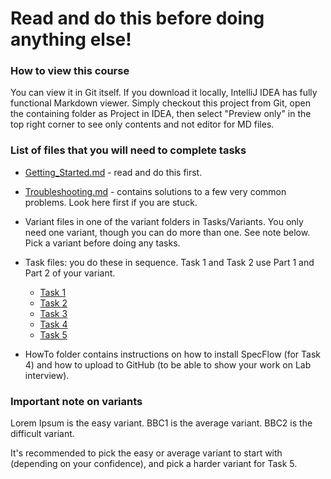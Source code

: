# Read and do this before doing anything else!

### How to view this course

You can view it in Git itself. If you download it locally, IntelliJ IDEA has fully functional Markdown viewer. 
Simply checkout this project from Git, open the containing folder as Project in IDEA, then select "Preview only" in the top right corner to see only contents and not editor for MD files.

### List of files that you will need to complete tasks

- [Getting_Started.md](Getting_Started.md) - read and do this first.
- [Troubleshooting.md](Troubleshooting.md) - contains solutions to a few very common problems. Look here first if you are stuck.
- Variant files in one of the variant folders in Tasks/Variants. You only need one variant, though you can do more than one. See note below. Pick a variant before doing any tasks.
- Task files: you do these in sequence. Task 1 and Task 2 use Part 1 and Part 2 of your variant.
	- [Task 1](./Tasks/Task1.md)
	- [Task 2](./Tasks/Task2.md)
	- [Task 3](./Tasks/Task3.md)
	- [Task 4](./Tasks/Task4.md)
	- [Task 5](./Tasks/Task5.md)

- HowTo folder contains instructions on how to install SpecFlow (for Task 4) and how to upload to GitHub (to be able to show your work on Lab interview).

### Important note on variants

Lorem Ipsum is the easy variant.
BBC1 is the average variant.
BBC2 is the difficult variant. 

It's recommended to pick the easy or average variant to start with (depending on your confidence), and pick a harder variant for Task 5.
